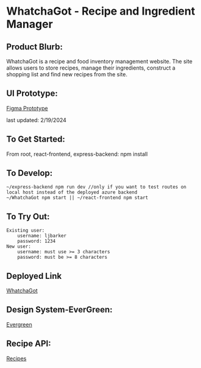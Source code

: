 # WhatchaGot - Recipe and Ingredient Manager

## Product Blurb:

WhatchaGot is a recipe and food inventory management website. The site allows users to store recipes, manage their ingredients, construct a shopping list and find new recipes from the site.

## UI Prototype:

[Figma Prototype](https://www.figma.com/file/GJAN0poTUviD0UPXdKkVh5/Low-Fidelity-Wirefrane?type=design&mode=design&t=vt5ZqeBka29QDeUl-0)

last updated: 2/19/2024

## To Get Started:

From root, react-frontend, express-backend: npm install

## To Develop:

    ~/express-backend npm run dev //only if you want to test routes on local host instead of the deployed azure backend
    ~/WhatchaGot npm start || ~/react-frontend npm start

## To Try Out:

    Existing user:
        username: ljbarker
        password: 1234
    New user:
        username: must use >= 3 characters
        password: must be >= 8 characters

## Deployed Link

[WhatchaGot](https://calm-forest-025139a10.4.azurestaticapps.net/)

## Design System-EverGreen:

[Evergreen](https://evergreen.segment.com/components)

## Recipe API:

[Recipes](https://www.themealdb.com/)
